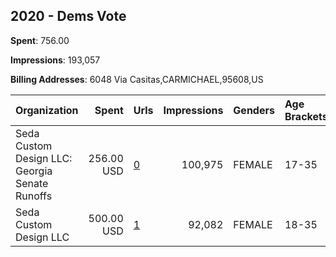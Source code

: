 ## 2020 - Dems Vote 
**Spent**: 756.00

**Impressions**: 193,057

**Billing Addresses**: 6048 Via Casitas,CARMICHAEL,95608,US

|Organization|Spent|Urls|Impressions|Genders|Age Brackets|Country Codes|
|:---|---:|:---|---:|:---|:---|:---|
|Seda Custom Design LLC: Georgia Senate Runoffs|256.00 USD|[0](https://www.snap.com/political-ads/asset/ae026c8aa5989d4948606c7f8ba4efb230eae190f6ceae5f0cb61dd792f5e7e9?mediaType=jpeg)|100,975|FEMALE|17-35|united states|
|Seda Custom Design LLC|500.00 USD|[1](https://www.snap.com/political-ads/asset/00d3bbd86006e3218060be8d63404d97f658dc86a74a23d6831516e1cf38c463?mediaType=mp4)|92,082|FEMALE|18-35|united states|
